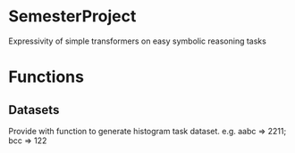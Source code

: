 # SemesterProject
Expressivity of simple transformers on easy symbolic reasoning tasks

# Functions
## Datasets
Provide with function to generate histogram task dataset. e.g. aabc => 2211; bcc => 122

